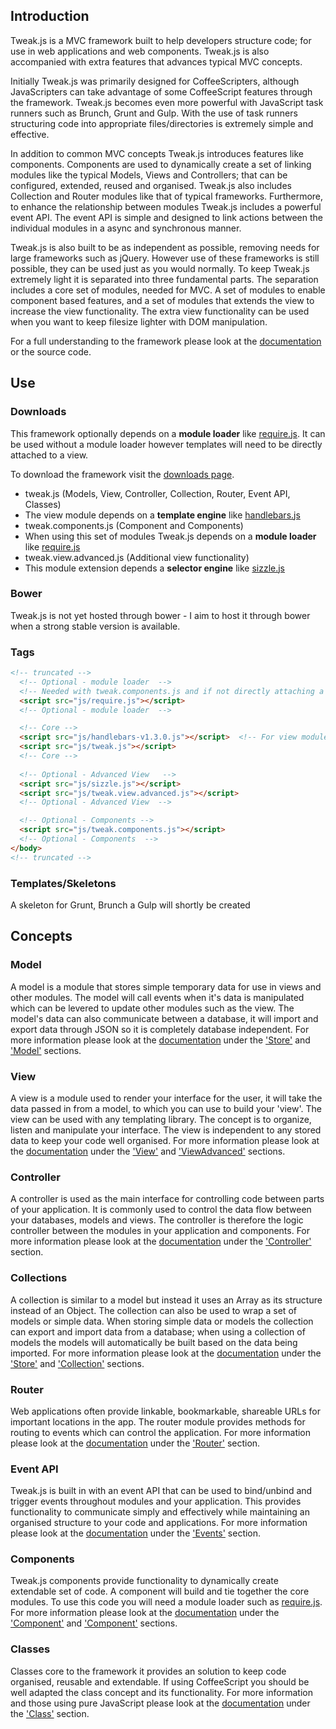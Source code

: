 ## Introduction

Tweak.js is a MVC framework built to help developers structure code; for use in web applications and web components. Tweak.js is also accompanied with extra features that advances typical MVC concepts. 

Initially Tweak.js was primarily designed for CoffeeScripters, although JavaScripters can take advantage of some CoffeeScript features through the framework. Tweak.js becomes even more powerful with JavaScript task runners such as Brunch, Grunt and Gulp. With the use of task runners structuring code into appropriate files/directories is extremely simple and effective.

In addition to common MVC concepts Tweak.js introduces features like components. Components are used to dynamically create a set of linking modules like the typical Models, Views and Controllers; that can be configured, extended, reused and organised. Tweak.js also includes Collection and Router modules like that of typical frameworks. Furthermore, to enhance the relationship between modules Tweak.js includes a powerful event API. The event API is simple and designed to link actions between the individual modules in a async and synchronous manner.

Tweak.js is also built to be as independent as possible, removing needs for large frameworks such as jQuery. However use of these frameworks is still possible, they can be used just as you would normally. To keep Tweak.js extremely light it is separated into three fundamental parts. The separation includes a core set of modules, needed for MVC. A set of modules to enable component based features, and a set of modules that extends the view to increase the view functionality. The extra view functionality can be used when you want to keep filesize lighter with DOM manipulation.

For a full understanding to the framework please look at the [documentation](http://docs.tweakjs.com) or the source code.

## Use

### Downloads

This framework optionally depends on a **module loader** like [require.js](http://requirejs.org/). It can be used without a module loader however templates will need to be directly attached to a view.

To download the framework visit the [downloads page](http://dl.tweakjs.com).

* tweak.js (Models, View, Controller, Collection, Router, Event API, Classes)
 * The view module depends on a **template engine** like [handlebars.js](http://handlebarsjs.com/)
* tweak.components.js (Component and Components)
 * When using this set of modules Tweak.js depends on a **module loader** like [require.js](http://requirejs.org/)
* tweak.view.advanced.js (Additional view functionality)
 * This module extension depends a **selector engine** like [sizzle.js](http://sizzlejs.com/)

### Bower
Tweak.js is not yet hosted through bower - I aim to host it through bower when a strong stable version is available.

### Tags
```html
<!-- truncated -->
  <!-- Optional - module loader  -->
  <!-- Needed with tweak.components.js and if not directly attaching a template to a view  -->
  <script src="js/require.js"></script>
  <!-- Optional - module loader  -->

  <!-- Core -->
  <script src="js/handlebars-v1.3.0.js"></script>  <!-- For view module -->
  <script src="js/tweak.js"></script>
  <!-- Core -->
  
  <!-- Optional - Advanced View   -->
  <script src="js/sizzle.js"></script>
  <script src="js/tweak.view.advanced.js"></script>
  <!-- Optional - Advanced View  -->

  <!-- Optional - Components -->
  <script src="js/tweak.components.js"></script>
  <!-- Optional - Components  -->
</body>
<!-- truncated -->
```

### Templates/Skeletons
A skeleton for Grunt, Brunch a Gulp will shortly be created


## Concepts
### Model
A model is a module that stores simple temporary data for use in views and other modules. The model will call events when it's data is manipulated which can be levered to update other modules such as the view. The model's data can also communicate between a database, it will import and export data through JSON so it is completely database independent. For more information please look at the [documentation](http://docs.tweakjs.com) under the ['Store'](http://docs.tweakjs.com/class/tweak/Store.html) and ['Model'](http://docs.tweakjs.com/class/tweak/Model.html) sections. 

### View
A view is a module used to render your interface for the user, it will take the data passed in from a model, to which you can use to build your 'view'. The view can be used with any templating library. The concept is to organize, listen and manipulate your interface. The view is independent to any stored data to keep your code well organised. For more information please look at the [documentation](http://docs.tweakjs.com) under the ['View'](http://docs.tweakjs.com/class/tweak/View.html) and ['ViewAdvanced'](http://docs.tweakjs.com/class/tweak/ViewAdvanced.html) sections.

### Controller
A controller is used as the main interface for controlling code between parts of your application. It is commonly used to control the data flow between your databases, models and views. The controller is therefore the logic controller between the modules in your application and components. For more information please look at the [documentation](http://docs.tweakjs.com) under the ['Controller'](http://docs.tweakjs.com/class/tweak/Controller.html) section.

### Collections
A collection is similar to a model but instead it uses an Array as its structure instead of an Object. The collection can also be used to wrap a set of models or simple data. When storing simple data or models the collection can export and import data from a database; when using a collection of models the models will automatically be built based on the data being imported. For more information please look at the [documentation](http://docs.tweakjs.com) under the ['Store'](http://docs.tweakjs.com/class/tweak/Store.html) and ['Collection'](http://docs.tweakjs.com/class/tweak/Collection.html) sections. 

### Router
Web applications often provide linkable, bookmarkable, shareable URLs for important locations in the app. The router module provides methods for routing to events which can control the application. For more information please look at the [documentation](http://docs.tweakjs.com) under the ['Router'](http://docs.tweakjs.com/class/tweak/Router.html) section.

### Event API
Tweak.js is built in with an event API that can be used to bind/unbind and trigger events throughout modules and your application. This provides functionality to communicate simply and effectively while maintaining an organised structure to your code and applications. For more information please look at the [documentation](http://docs.tweakjs.com) under the ['Events'](http://docs.tweakjs.com/class/tweak/Events.html) section.

### Components
Tweak.js components provide functionality to dynamically create extendable set of code. A component will build and tie together the core modules. To use this code you will need a module loader such as [require.js](http://requirejs.org/). For more information please look at the [documentation](http://docs.tweakjs.com) under the ['Component'](http://docs.tweakjs.com/class/tweak/Component.html) and ['Component'](http://docs.tweakjs.com/class/tweak/Component.html) sections.

### Classes
Classes core to the framework it provides an solution to keep code organised, reusable and extendable. If using CoffeeScript you should be well adapted the class concept and its functionality. For more information and those using pure JavaScript please look at the [documentation](http://docs.tweakjs.com) under the ['Class'](http://docs.tweakjs.com/class/tweak/Class.html) section.